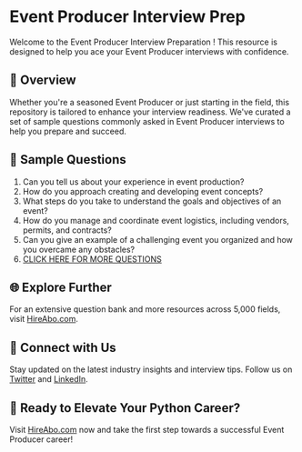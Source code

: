# Event Producer Interview Prep

Welcome to the Event Producer Interview Preparation ! This resource is designed to help you ace your Event Producer interviews with confidence.

## 🚀 Overview

Whether you're a seasoned Event Producer or just starting in the field, this repository is tailored to enhance your interview readiness. We've curated a set of sample questions commonly asked in Event Producer interviews to help you prepare and succeed.

## 📝 Sample Questions

1. Can you tell us about your experience in event production?
2. How do you approach creating and developing event concepts?
3. What steps do you take to understand the goals and objectives of an event?
4. How do you manage and coordinate event logistics, including vendors, permits, and contracts?
5. Can you give an example of a challenging event you organized and how you overcame any obstacles?
6. [CLICK HERE FOR MORE QUESTIONS](https://hireabo.com/job/11_3_9/Event%20Producer)

## 🌐 Explore Further

For an extensive question bank and more resources across 5,000 fields, visit [HireAbo.com](https://www.hireabo.com).

## 📱 Connect with Us

Stay updated on the latest industry insights and interview tips. Follow us on [Twitter](https://twitter.com/hireabo) and [LinkedIn](https://www.linkedin.com/in/hire-abo-3609972a8/).

## 🚀 Ready to Elevate Your Python Career?

Visit [HireAbo.com](https://www.hireabo.com) now and take the first step towards a successful Event Producer career!